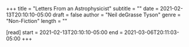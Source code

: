 +++
title = "Letters From an Astrophysicist"
subtitle = ""
date = 2021-02-13T20:10:10-05:00
draft = false
author = "Neil deGrasse Tyson"
genre = "Non-Fiction"
length = ""

[read]
  start = 2021-02-13T20:10:10-05:00
  end = 2021-03-06T20:11:03-05:00
+++
